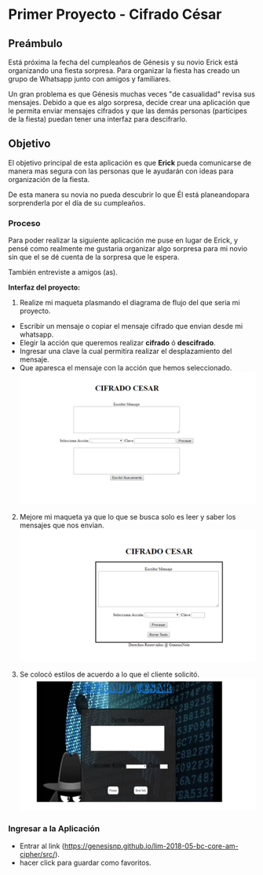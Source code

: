 # Primer Proyecto - Cifrado César

## Preámbulo

Está próxima la fecha del cumpleaños de Génesis y su novio Erick está organizando una
fiesta sorpresa. Para organizar la fiesta has creado un grupo de Whatsapp junto
con amigos y familiares.

Un gran problema es que Génesis muchas veces "de casualidad" revisa sus mensajes.
Debido a que es algo sorpresa, decide crear una aplicación que le permita enviar mensajes cifrados 
y que las demás personas (partícipes de la fiesta) puedan tener una interfaz para descifrarlo.

## Objetivo

El objetivo principal de esta aplicación es que **Erick** pueda comunicarse de manera mas segura 
con las personas que le ayudarán con ideas para organización de la fiesta.

De esta manera su novia no pueda descubrir lo que Él está planeandopara sorprenderla por el día 
de su cumpleaños.

### Proceso

Para poder realizar la siguiente aplicación me puse en lugar de Erick, y pensé como realmente me gustaria organizar algo sorpresa para mi novio sin que el se dé cuenta de la sorpresa que le espera.

También entreviste a amigos (as).

**Interfaz del proyecto:**

1. Realize mi maqueta plasmando el diagrama de flujo del que seria mi proyecto.
  - Escribir un mensaje o copiar el mensaje cifrado que envian desde mi whatsapp.
  - Elegir la acción que queremos realizar **cifrado** ó **descifrado**.
  - Ingresar una clave la cual permitira realizar el desplazamiento del mensaje.
  - Que aparesca el mensaje con la acción que hemos seleccionado.
  ![cifrado1](img/cifrado1.png)

2. Mejore mi maqueta ya que lo que se busca solo es leer y saber los mensajes que nos envian.
  ![cifrado2](img/cifrado2.png)

3. Se colocó estilos de acuerdo a lo que el cliente solicitó.
  ![cifrado3](img/cifrado3.png)


### Ingresar a la Aplicación

* Entrar al link (https://genesisnp.github.io/lim-2018-05-bc-core-am-cipher/src/).
* hacer click para guardar como favoritos.